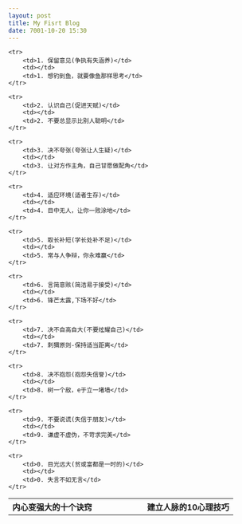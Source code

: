 ```yaml
---
layout: post
title: My Fisrt Blog
date: 7001-10-20 15:30
---
```


<table> 
    <tr>
        <th width="40%" align="left"><strong>内心变强大的十个诀窍<strong></th>
        <th width="20%"><strong><strong></th>
        <th width="40%" align="left"><strong>建立人脉的10心理技巧<strong></th>
    </tr>

    <tr>
        <td>1. 保留意见(争执有失涵养)</td>
        <td></td>
        <td>1. 想钓到鱼，就要像鱼那样思考</td>
    </tr>

    <tr>
        <td>2. 认识自己(促进天赋)</td>
        <td></td>
        <td>2. 不要总显示比别人聪明</td>
    </tr>

    <tr>
        <td>3. 决不夸张(夸张让人生疑)</td>
        <td></td>
        <td>3. 让对方作主角，自己甘愿做配角</td>
    </tr>

    <tr>
        <td>4. 适应环境(适者生存)</td>
        <td></td>
        <td>4. 目中无人，让你一败涂地</td>
    </tr>

    <tr>
        <td>5. 取长补短(学长处补不足)</td>
        <td></td>
        <td>5. 常与人争辩，你永难赢</td>
    </tr>

    <tr>
        <td>6. 言简意赅(简洁易于接受)</td>
        <td></td>
        <td>6. 锋芒太露,下场不好</td>
    </tr>

    <tr>
        <td>7. 决不自高自大(不要炫耀自己)</td>
        <td></td>
        <td>7. 刺猬原则-保持适当距离</td>
    </tr>

    <tr>
        <td>8. 决不抱怨(抱怨失信誉)</td>
        <td></td>
        <td>8. 树一个敌，e于立一堵墙</td>
    </tr>

    <tr>
        <td>9. 不要说谎(失信于朋友)</td>
        <td></td>
        <td>9. 谦虚不虚伪，不苛求完美</td>
    </tr>

    <tr>
        <td>0. 目光远大(贫或富都是一时的)</td>
        <td></td>
        <td>0. 失言不如无言</td>
    </tr>
</table>
